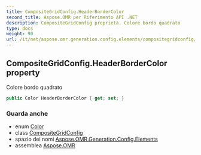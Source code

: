 ```yaml
---
title: CompositeGridConfig.HeaderBorderColor
second_title: Aspose.OMR per Riferimento API .NET
description: CompositeGridConfig proprietà. Colore bordo quadrato
type: docs
weight: 90
url: /it/net/aspose.omr.generation.config.elements/compositegridconfig/headerbordercolor/
---
```

## CompositeGridConfig.HeaderBorderColor property

Colore bordo quadrato

```csharp
public Color HeaderBorderColor { get; set; }
```

### Guarda anche

* enum [Color](../../../aspose.omr.generation/color/)
* class [CompositeGridConfig](../)
* spazio dei nomi [Aspose.OMR.Generation.Config.Elements](../../compositegridconfig/)
* assemblea [Aspose.OMR](../../../)



